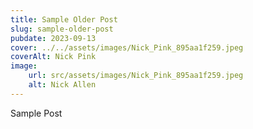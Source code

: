```yaml
---
title: Sample Older Post
slug: sample-older-post
pubdate: 2023-09-13
cover: ../../assets/images/Nick_Pink_895aa1f259.jpeg
coverAlt: Nick Pink
image:
    url: src/assets/images/Nick_Pink_895aa1f259.jpeg
    alt: Nick Allen
---
```


Sample Post
